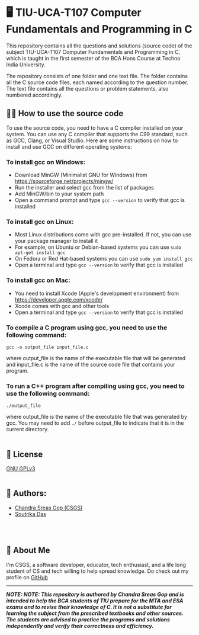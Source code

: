 # 🖥️ TIU-UCA-T107 Computer Fundamentals and Programming in C

This repository contains all the questions and solutions (source code) of the subject TIU-UCA-T107 Computer Fundamentals and Programming in C, which is taught in the first semester of the BCA Hons Course at Techno India University.

The repository consists of one folder and one text file. The folder contains all the C source code files, each named according to the question number. The text file contains all the questions or problem statements, also numbered accordingly.

## 🧑‍💻 How to use the source code

To use the source code, you need to have a C compiler installed on your system. You can use any C compiler that supports the C99 standard, such as GCC, Clang, or Visual Studio. Here are some instructions on how to install and use GCC on different operating systems:

### To install gcc on Windows:

- Download MinGW (Minimalist GNU for Windows) from https://sourceforge.net/projects/mingw/
- Run the installer and select gcc from the list of packages
- Add MinGW/bin to your system path
- Open a command prompt and type `gcc --version` to verify that gcc is installed

### To install gcc on Linux:

- Most Linux distributions come with gcc pre-installed. If not, you can use your package manager to install it
- For example, on Ubuntu or Debian-based systems you can use `sudo apt-get install gcc`
- On Fedora or Red Hat-based systems you can use `sudo yum install gcc`
- Open a terminal and type `gcc --version` to verify that gcc is installed

### To install gcc on Mac:

- You need to install Xcode (Apple's development environment) from https://developer.apple.com/xcode/
- Xcode comes with gcc and other tools
- Open a terminal and type `gcc --version` to verify that gcc is installed

### To compile a C program using gcc, you need to use the following command:

`gcc -o output_file input_file.c`

where output_file is the name of the executable file that will be generated and input_file.c is the name of the source code file that contains your program.

### To run a C++ program after compiling using gcc, you need to use the following command:

`./output_file`

where output_file is the name of the executable file that was generated by gcc. You may need to add `./` before output_file to indicate that it is in the current directory.
<br>
<br>
## 📜 License

[GNU GPLv3](https://choosealicense.com/licenses/gpl-3.0/)
<br>
<br>

## 👥 Authors:

- [Chandra Sreas Gop (CSGS)](https://www.github.com/sreasgop)
- [Soutrika Das](https://www.github.com/soutrikadas)
<br>
<br>

## 🚀 About Me
I'm CSGS, a software developer, educator, tech enthusiast, and a life long student of CS and tech willing to help spread knowledge. Do check out my profile on [GitHub](https://github.com/sreasgop)

---
***NOTE: ***NOTE: This repository is authored by Chandra Sreas Gop and is intended to help the BCA students of TIU prepare for the MTA and ESA exams and to revise their knowledge of C. It is not a substitute for learning the subject from the prescribed textbooks and other sources. The students are advised to practice the programs and solutions independently and verify their correctness and efficiency.******
